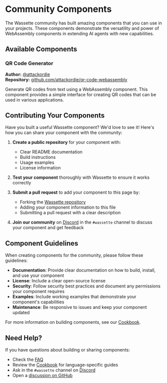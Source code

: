 # Community Components

The Wassette community has built amazing components that you can use in your projects. These components demonstrate the versatility and power of WebAssembly components in extending AI agents with new capabilities.

## Available Components

### QR Code Generator
**Author:** [@attackordie](https://github.com/attackordie)  
**Repository:** [github.com/attackordie/qr-code-webassembly](https://github.com/attackordie/qr-code-webassembly)

Generate QR codes from text using a WebAssembly component. This component provides a simple interface for creating QR codes that can be used in various applications.

## Contributing Your Components

Have you built a useful Wassette component? We'd love to see it! Here's how you can share your component with the community:

1. **Create a public repository** for your component with:
   - Clear README documentation
   - Build instructions
   - Usage examples
   - License information

2. **Test your component** thoroughly with Wassette to ensure it works correctly

3. **Submit a pull request** to add your component to this page by:
   - Forking the [Wassette repository](https://github.com/microsoft/wassette)
   - Adding your component information to this file
   - Submitting a pull request with a clear description

4. **Join our community** on [Discord](https://discord.gg/microsoft-open-source) in the `#wassette` channel to discuss your component and get feedback

## Component Guidelines

When creating components for the community, please follow these guidelines:

- **Documentation**: Provide clear documentation on how to build, install, and use your component
- **License**: Include a clear open-source license
- **Security**: Follow security best practices and document any permissions your component requires
- **Examples**: Include working examples that demonstrate your component's capabilities
- **Maintenance**: Be responsive to issues and keep your component updated

For more information on building components, see our [Cookbook](../cookbook/README.md).

## Need Help?

If you have questions about building or sharing components:

- Check the [FAQ](../faq.md)
- Review the [Cookbook](../cookbook/README.md) for language-specific guides
- Ask in the `#wassette` channel on [Discord](https://discord.gg/microsoft-open-source)
- Open a [discussion on GitHub](https://github.com/microsoft/wassette/discussions)
